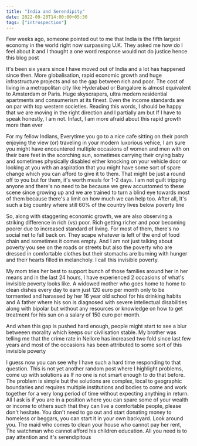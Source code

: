 ```yaml
---
title: "India and Serendipity"
date: 2022-09-20T14:00:00+05:30
tags: ["introspection"]
---
```


Few weeks ago, someone pointed out to me that India is the fifth largest economy in the world right now surpassing U.K. They asked me how do I feel about it and I thought a one word response would not do justice hence this blog post

It's been six years since I have moved out of India and a lot has happened since then. More globalisation, rapid economic growth and huge infrastructure projects and so the gap between rich and poor. The cost of living in a metropolitan city like Hyderabad or Bangalore is almost equivalent to Amsterdam or Paris. Huge skyscrapers, ultra modern residential apartments and consumerism at its finest. Even the income standards are on par with top western societies. Reading this words, I should be happy that we are moving in the right direction and I partially am but If I have to speak honestly, I am not. Infact, I am more afraid about this rapid growth more than ever

For my fellow Indians, Everytime you go to a nice cafe sitting on their porch enjoying the view (or) traveling in your modern luxorious vehice, I am sure you might have encountered multiple occasions of women and men with on their bare feet in the scorching sun, sometimes carrying their crying baby and sometimes physically disabled either knocking on your vehicle door or looking at you with an aspiration that you might have some sort of spare change which you can afford to give it to them. That might be just a round off to you but for them, it's worth meals for 1-2 days. I am not guilt tripping anyone and there's no need to be because we grew accustomed to these scene since growing up and we are trained to turn a blind eye towards most of them because there's a limit on how much we can help too. After all, It's such a big country where still 60% of the country lives below poverty line

So, along with staggering economic growth, we are also observing a striking difference in rich (vs) poor. Rich getting richer and poor becoming poorer due to increased standard of living. For most of them, there's no social net to fall back on. They scape whatever is left of the end of food chain and sometimes it comes empty. And I am not just talking about poverty you see on the roads or streets but also the poverty who are dressed in comfortable clothes but their stomachs are burning with hunger and their hearts filled in melancholy. I call this invisible poverty.

My mom tries her best to support bunch of those families around her in her means and in the last 24 hours, I have experienced 2 occasions of what's invisible poverty looks like. A widowed mother who goes home to home to clean dishes every day to earn just 120 euro per month only to be tormented and harassed by her 16 year old school for his drinking habits and A father where his son is diagnosed with severe intellectual disabilities along with bipolar but without any resources or knowledge on how to get treatment for his sun on a salary of 150 euro per month.

And when this gap is pushed hard enough, people might start to see a blur betweeen morality which keeps our civilisation stable. My brother was telling me that the crime rate in Nellore has increased two fold since last few years and most of the occasions has been attributed to some sort of this invisible poverty

I guess now you can see why I have such a hard time responding to that question. This is not yet another random post where I highlight problems, come up with solutions as If no one is not smart enough to do that before. The problem is simple but the solutions are complex, local to geographic boundaries and requires multiple institutions and bodies to come and work together for a very long period of time without expecting anything in return. All I ask is if you are in a position where you can spare some of your wealth or income to others such that they can live a comfortable people, please don't hesitate. You don't need to go out and start donating money to homeless or beggars, you can start it in your own backyard. Look around you. The maid who comes to clean your house who cannot pay her rent, The watchman who cannot afford his children education. All you need is to pay attention and it's serendipitous
